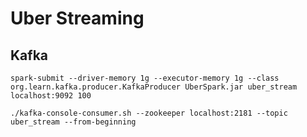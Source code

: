 # Uber Streaming


## Kafka
	spark-submit --driver-memory 1g --executor-memory 1g --class org.learn.kafka.producer.KafkaProducer UberSpark.jar uber_stream localhost:9092 100

	./kafka-console-consumer.sh --zookeeper localhost:2181 --topic uber_stream --from-beginning

